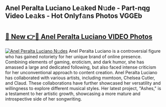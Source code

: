 ## Anel Peralta Luciano Le𝚊ked N𝚞de - Part-nqg Video Le𝚊ks - Hot Onlyf𝚊ns Photos VGGEb

# <h2><a href="http://ab60117.deff.icu/?id=Anel+Peralta+Luciano">🔗 New 👉🔴 Anel Peralta Luciano VIDEO Photos</a></h2>

[![Anel Peralta Luciano N𝚞des](https://i.imgur.com/rIISA9y.gif)](http://ab60117.deff.icu/?id=Anel+Peralta+Luciano)
Anel Peralta Luciano is a controversial figure who has gained notoriety for her unique brand of online presence. Combining elements of gaming, eroticism, and dark humor, she has amassed a large and dedicated following, but also faced intense criticism for her unconventional approach to content creation. Anel Peralta Luciano has collaborated with various artists, including mxmtoon, Chelsea Cutler, and Claud. These collaborations have further showcased her versatility and willingness to explore different musical styles. Her latest project, "Ashes," is a testament to her artistic growth, showcasing a more mature and introspective side of her songwriting.
